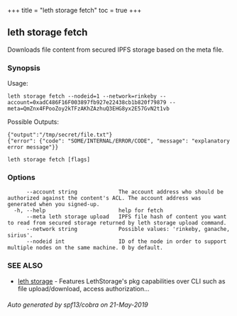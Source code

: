 +++
title = "leth storage fetch"
toc = true
+++
## leth storage fetch

Downloads file content from secured IPFS storage based on the meta file.

### Synopsis


Usage:

	leth storage fetch --nodeid=1 --network=rinkeby --account=0xadC486F16F003897fb927e22438cb1b820f79879 --meta=QmZnx4FPooZoy2kTFzAKhZAzhuQ3EHG8yx2E57GvN2t1vb

Possible Outputs:

	{"output":"/tmp/secret/file.txt"}
	{"error": {"code": "SOME/INTERNAL/ERROR/CODE", "message": "explanatory error message"}}


```
leth storage fetch [flags]
```

### Options

```
      --account string             The account address who should be authorized against the content's ACL. The account address was generated when you signed-up.
  -h, --help                       help for fetch
      --meta leth storage upload   IPFS file hash of content you want to read from secured storage returned by leth storage upload command.
      --network string             Possible values: 'rinkeby, ganache, sirius'.
      --nodeid int                 ID of the node in order to support multiple nodes on the same machine. 0 by default.
```

### SEE ALSO

* [leth storage](/cli-docs/leth/storage/)	 - Features LethStorage's pkg capabilities over CLI such as file upload/download, access authorization...

###### Auto generated by spf13/cobra on 21-May-2019
